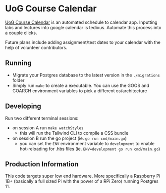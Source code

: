 # UoG Course Calendar

[UoG Course Calendar](https://uogcal.ronkzd.xyz) is an automated schedule to
calendar app. Inputting labs and lectures into google calendar is tedious.
Automate this process into a couple clicks.

Future plans include adding assignment/test dates to your calendar with the help
of volunteer contributors.

## Running

- Migrate your Postgres database to the latest version in the `./migrations`
  folder
- Simply run `make` to create a executable. You can use the GOOS and GOARCH
  environment variables to pick a different os/architecture

## Developing

Run two different terminal sessions:

- on session A run `make watchStyles`
  - this will run the Tailwind CLI to compile a CSS bundle
- on session B run the go project (ie. `go run cmd/main.go`)
  - you can set the `ENV` environment variable to `development` to enable
    hot-reloading for .hbs files (ie. `ENV=development go run cmd/main.go`)

## Production Information

This code targets super low end hardware. More specifically a Raspberry Pi 1B+
(basically a full sized Pi with the power of a RPi Zero) running Postgres 11.